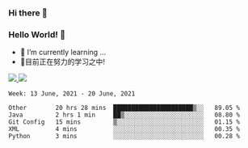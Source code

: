 ### Hi there 👋
### Hello World! 🙌

- 🌱 I’m currently learning ...
- 📖目前正在努力的学习之中!

<a href="https://github.com/anuraghazra/github-readme-stats">
  <img src="https://github-readme-stats.vercel.app/api?username=keyboardWithDream&show_icons=true&repo=github-readme-stats" />
</a>
<a href="https://github.com/anuraghazra/convoychat">
  <img src="https://github-readme-stats.vercel.app/api/top-langs/?username=keyboardWithDream&layout=compact&repo=convoychat" />
</a>



<!--START_SECTION:waka-->
```text
Week: 13 June, 2021 - 20 June, 2021

Other        20 hrs 28 mins  ██████████████████████▒░░   89.05 % 
Java         2 hrs 1 min     ██▒░░░░░░░░░░░░░░░░░░░░░░   08.80 % 
Git Config   15 mins         ▒░░░░░░░░░░░░░░░░░░░░░░░░   01.15 % 
XML          4 mins          ░░░░░░░░░░░░░░░░░░░░░░░░░   00.35 % 
Python       3 mins          ░░░░░░░░░░░░░░░░░░░░░░░░░   00.28 % 
```
<!--END_SECTION:waka-->

